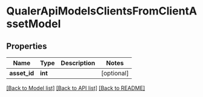 # QualerApiModelsClientsFromClientAssetModel

## Properties
Name | Type | Description | Notes
------------ | ------------- | ------------- | -------------
**asset_id** | **int** |  | [optional] 

[[Back to Model list]](../README.md#documentation-for-models) [[Back to API list]](../README.md#documentation-for-api-endpoints) [[Back to README]](../README.md)

